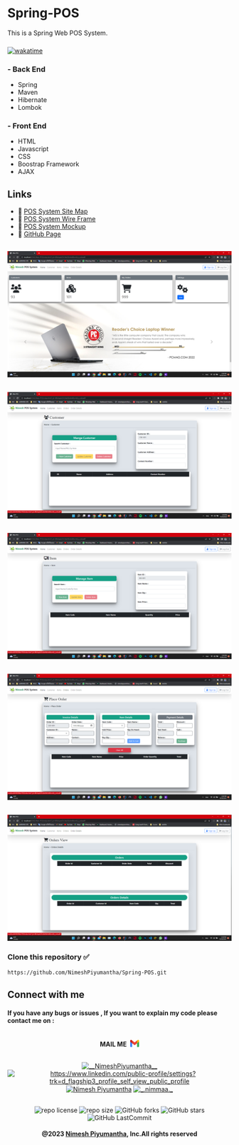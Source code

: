 ﻿# Spring-POS

This is a Spring Web POS System.
###
[![wakatime](https://wakatime.com/badge/github/NimeshPiyumantha/Spring-POS.svg)](https://wakatime.com/badge/github/NimeshPiyumantha/Spring-POS)
### - Back End
* Spring
* Maven
* Hibernate
* Lombok

### - Front End
* HTML
* Javascript
* CSS
* Boostrap Framework
* AJAX


## Links
* 🔗 <a href="https://www.gloomaps.com/bsC9rMgdrG" target="_blank">POS System Site Map</a>
* 🔗 <a href="https://wireframe.cc/US4npz" target="_blank">POS System Wire Frame</a>
* 🔗 <a href="https://www.figma.com/file/97Vfr3yzTFQ57NZQbhxICO/POS-System-SPA" target="_blank">POS System Mockup</a>
* 🔗 <a href="https://nimeshpiyumantha.github.io/Spring-POS/POS_Front_End/" target="_blank">GitHub Page</a>

##
![alt text](https://github.com/NimeshPiyumantha/Web-POS/blob/master/assets/images/ui/Screenshot%20(213).png)


##
![alt text](https://github.com/NimeshPiyumantha/Web-POS/blob/master/assets/images/ui/Screenshot%20(214).png)


##
![alt text](https://github.com/NimeshPiyumantha/Web-POS/blob/master/assets/images/ui/Screenshot%20(215).png)


##
![alt text](https://github.com/NimeshPiyumantha/Web-POS/blob/master/assets/images/ui/Screenshot%20(216).png)

##
![alt text](https://github.com/NimeshPiyumantha/Web-POS/blob/master/assets/images/ui/Screenshot%20(217).png)


###  
### Clone this repository ✅
```md
https://github.com/NimeshPiyumantha/Spring-POS.git
```
##  Connect with me
#### If you have any bugs or issues , If you want to explain my code please contact me on :
<div align="center">
 <br><b>MAIL ME</b>&nbsp;
  <a href="mailto:nimeshpiyumantha11@gmail.com">
      <img width="20px" src="https://github.com/NimeshPiyumantha/red-alpha/blob/main/gmail.svg" />
  </a></p>

 </div>


##
<p align="center">
<a href="https://twitter.com/NPiyumantha60"><img align="center" src="https://raw.githubusercontent.com/rahuldkjain/github-profile-readme-generator/master/src/images/icons/Social/twitter.svg" alt="__NimeshPiyumantha__" height="30" width="40" /></a>
<a href="https://www.linkedin.com/in/nimesh-piyumantha-33736a222" target="blank"><img align="center" src="https://raw.githubusercontent.com/rahuldkjain/github-profile-readme-generator/master/src/images/icons/Social/linked-in-alt.svg" alt="https://www.linkedin.com/public-profile/settings?trk=d_flagship3_profile_self_view_public_profile" height="30" width="40" /></a>
<a href="https://www.facebook.com/profile.php?id=100025931563090" target="blank"><img align="center" src="https://raw.githubusercontent.com/rahuldkjain/github-profile-readme-generator/master/src/images/icons/Social/facebook.svg" alt="Nimesh Piyumantha" height="30" width="40" /></a>
<a href="https://www.instagram.com/_.nimmaa._/" target="blank"><img align="center" src="https://raw.githubusercontent.com/rahuldkjain/github-profile-readme-generator/master/src/images/icons/Social/instagram.svg" alt="_.nimmaa._" height="30" width="40" /></a>
</p>

##
<div align="center">

![repo license](https://img.shields.io/github/license/NimeshPiyumantha/Spring-POS?&labelColor=black&color=3867d6&style=for-the-badge)
![repo size](https://img.shields.io/github/repo-size/NimeshPiyumantha/Spring-POS?label=Repo%20Size&style=for-the-badge&labelColor=black&color=20bf6b)
![GitHub forks](https://img.shields.io/github/forks/NimeshPiyumantha/Spring-POS?&labelColor=black&color=0fb9b1&style=for-the-badge)
![GitHub stars](https://img.shields.io/github/stars/NimeshPiyumantha/Spring-POS?&labelColor=black&color=f7b731&style=for-the-badge)
![GitHub LastCommit](https://img.shields.io/github/last-commit/NimeshPiyumantha/Spring-POS?logo=github&labelColor=black&color=d1d8e0&style=for-the-badge)
</div>

<div align="center">

#### @2023 [Nimesh Piyumantha](https://github.com/NimeshPiyumantha/), Inc.All rights reserved
</div>
